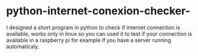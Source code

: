 # python-internet-conexion-checker-
I designed a short program in python to check if internet connection is available, works only in linux so you can used it
to test if your connection is available in a raspberry pi for example if you have a server running automaticaly.
